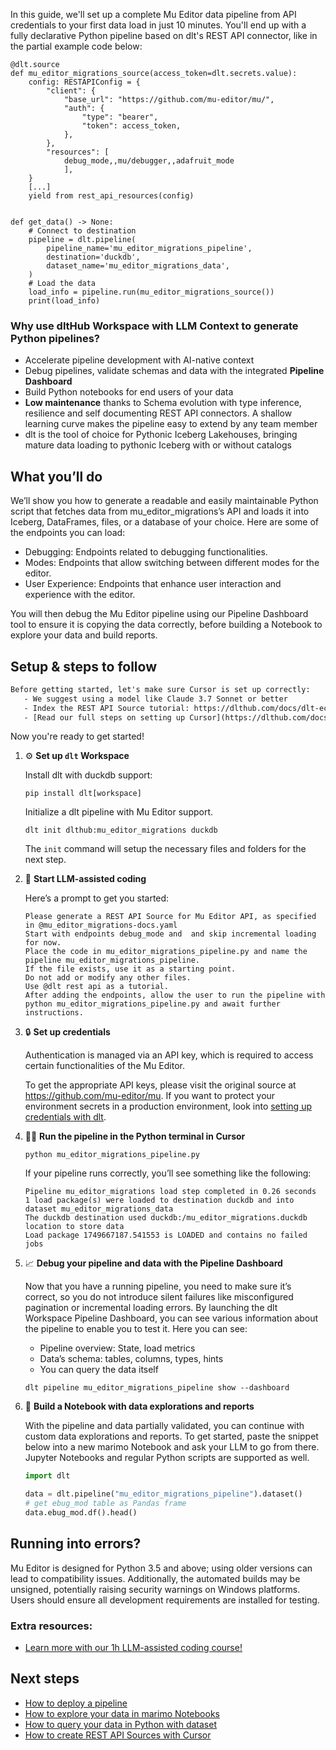 In this guide, we'll set up a complete Mu Editor data pipeline from API credentials to your first data load in just 10 minutes. You'll end up with a fully declarative Python pipeline based on dlt's REST API connector, like in the partial example code below:

```python-outcome
@dlt.source
def mu_editor_migrations_source(access_token=dlt.secrets.value):
    config: RESTAPIConfig = {
        "client": {
            "base_url": "https://github.com/mu-editor/mu/",
            "auth": {
                "type": "bearer",
                "token": access_token,
            },
        },
        "resources": [
            debug_mode,,mu/debugger,,adafruit_mode
            ],
    }
    [...]
    yield from rest_api_resources(config)


def get_data() -> None:
    # Connect to destination
    pipeline = dlt.pipeline(
        pipeline_name='mu_editor_migrations_pipeline',
        destination='duckdb',
        dataset_name='mu_editor_migrations_data', 
    )
    # Load the data
    load_info = pipeline.run(mu_editor_migrations_source())
    print(load_info) 
```

### Why use dltHub Workspace with LLM Context to generate Python pipelines?

- Accelerate pipeline development with AI-native context
- Debug pipelines, validate schemas and data with the integrated **Pipeline Dashboard**
- Build Python notebooks for end users of your data
- **Low maintenance** thanks to Schema evolution with type inference, resilience and self documenting REST API connectors. A shallow learning curve makes the pipeline easy to extend by any team member
- dlt is the tool of choice for Pythonic Iceberg Lakehouses, bringing mature data loading to pythonic Iceberg with or without catalogs

## What you’ll do

We’ll show you how to generate a readable and easily maintainable Python script that fetches data from mu_editor_migrations’s API and loads it into Iceberg, DataFrames, files, or a database of your choice. Here are some of the endpoints you can load:

- Debugging: Endpoints related to debugging functionalities.
- Modes: Endpoints that allow switching between different modes for the editor.
- User Experience: Endpoints that enhance user interaction and experience with the editor.

You will then debug the Mu Editor pipeline using our Pipeline Dashboard tool to ensure it is copying the data correctly, before building a Notebook to explore your data and build reports.

## Setup & steps to follow

```default
Before getting started, let's make sure Cursor is set up correctly:
   - We suggest using a model like Claude 3.7 Sonnet or better
   - Index the REST API Source tutorial: https://dlthub.com/docs/dlt-ecosystem/verified-sources/rest_api/ and add it to context as **@dlt rest api**
   - [Read our full steps on setting up Cursor](https://dlthub.com/docs/dlt-ecosystem/llm-tooling/cursor-restapi#23-configuring-cursor-with-documentation)
```

Now you're ready to get started!

1. ⚙️ **Set up `dlt` Workspace**
    
    Install dlt with duckdb support:
    ```shell
    pip install dlt[workspace]
    ```

    Initialize a dlt pipeline with Mu Editor support.
    ```shell
    dlt init dlthub:mu_editor_migrations duckdb
    ```

    The `init` command will setup the necessary files and folders for the next step.
    
2. 🤠 **Start LLM-assisted coding**
    
    Here’s a prompt to get you started:
    
    ```prompt
    Please generate a REST API Source for Mu Editor API, as specified in @mu_editor_migrations-docs.yaml 
    Start with endpoints debug_mode and  and skip incremental loading for now. 
    Place the code in mu_editor_migrations_pipeline.py and name the pipeline mu_editor_migrations_pipeline. 
    If the file exists, use it as a starting point. 
    Do not add or modify any other files. 
    Use @dlt rest api as a tutorial. 
    After adding the endpoints, allow the user to run the pipeline with python mu_editor_migrations_pipeline.py and await further instructions.
    ```

    
3. 🔒 **Set up credentials** 
    
    Authentication is managed via an API key, which is required to access certain functionalities of the Mu Editor.
    
    To get the appropriate API keys, please visit the original source at https://github.com/mu-editor/mu.
    If you want to protect your environment secrets in a production environment, look into [setting up credentials with dlt](https://dlthub.com/docs/walkthroughs/add_credentials).
    
4. 🏃‍♀️ **Run the pipeline in the Python terminal in Cursor**
    
    ```shell
    python mu_editor_migrations_pipeline.py
    ```
    
    If your pipeline runs correctly, you’ll see something like the following:
    
    ```shell
    Pipeline mu_editor_migrations load step completed in 0.26 seconds
    1 load package(s) were loaded to destination duckdb and into dataset mu_editor_migrations_data
    The duckdb destination used duckdb:/mu_editor_migrations.duckdb location to store data
    Load package 1749667187.541553 is LOADED and contains no failed jobs
    ```
    
5. 📈 **Debug your pipeline and data with the Pipeline Dashboard**

    Now that you have a running pipeline, you need to make sure it’s correct, so you do not introduce silent failures like misconfigured pagination or incremental loading errors. By launching the dlt Workspace Pipeline Dashboard, you can see various information about the pipeline to enable you to test it. Here you can see:
    - Pipeline overview: State, load metrics
    - Data’s schema: tables, columns, types, hints
    - You can query the data itself
    
    ```shell
    dlt pipeline mu_editor_migrations_pipeline show --dashboard
    ```
    
6. 🐍 **Build a Notebook with data explorations and reports**

    With the pipeline and data partially validated, you can continue with custom data explorations and reports. To get started, paste the snippet below into a new marimo Notebook and ask your LLM to go from there. Jupyter Notebooks and regular Python scripts are supported as well.

    
    ```python
    import dlt

   data = dlt.pipeline("mu_editor_migrations_pipeline").dataset()
   # get ebug_mod table as Pandas frame
   data.ebug_mod.df().head()
    ```

## Running into errors?

Mu Editor is designed for Python 3.5 and above; using older versions can lead to compatibility issues. Additionally, the automated builds may be unsigned, potentially raising security warnings on Windows platforms. Users should ensure all development requirements are installed for testing.

### Extra resources:

- [Learn more with our 1h LLM-assisted coding course!](https://www.youtube.com/watch?v=GGid70rnJuM)

## Next steps

- [How to deploy a pipeline](https://dlthub.com/docs/walkthroughs/deploy-a-pipeline)
- [How to explore your data in marimo Notebooks](https://dlthub.com/docs/general-usage/dataset-access/marimo)
- [How to query your data in Python with dataset](https://dlthub.com/docs/general-usage/dataset-access/dataset)
- [How to create REST API Sources with Cursor](https://dlthub.com/docs/dlt-ecosystem/llm-tooling/cursor-restapi)